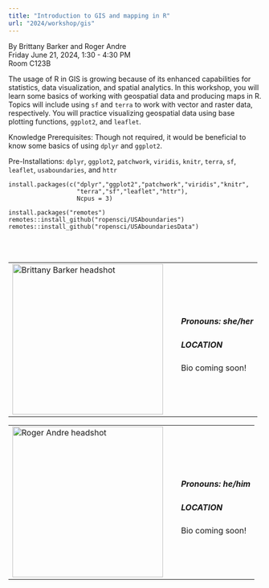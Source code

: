 ```yaml
---
title: "Introduction to GIS and mapping in R"
url: "2024/workshop/gis"
---
```


By Brittany Barker and Roger Andre  
Friday June 21, 2024, 1:30 - 4:30 PM  
Room C123B

The usage of R in GIS is growing because of its enhanced capabilities for statistics, data visualization, and spatial analytics. In this workshop, you will learn some basics of working with geospatial data and producing maps in R. Topics will include using `sf` and `terra` to work with vector and raster data, respectively. You will practice visualizing geospatial data using base plotting functions, `ggplot2`, and `leaflet`. 

Knowledge Prerequisites: Though not required, it would be beneficial to know some basics of using `dplyr` and `ggplot2`.

Pre-Installations: `dplyr`, `ggplot2`, `patchwork`, `viridis`, `knitr`, `terra`, `sf`, `leaflet`, `usaboundaries`, and `httr`

```
install.packages(c("dplyr","ggplot2","patchwork","viridis","knitr",
                   "terra","sf","leaflet","httr"),
                   Ncpus = 3)

install.packages("remotes")
remotes::install_github("ropensci/USAboundaries")
remotes::install_github("ropensci/USAboundariesData")
```

<br><br>

<table>
  <tr><td><img width="300px" style="float: left; padding: 0px 20px 0px 0px;" 
           src="../../../../img/speakers/speakers_2024/brittany_barker.jpg" alt="Brittany Barker headshot"></td>
  <td>
      <h5>Pronouns: she/her</h5>
      <h5>LOCATION</h5>
      Bio coming soon!
      </td></tr>

</table>

<table>
  <tr><td><img width="300px" style="float: left; padding: 0px 20px 0px 0px;" 
           src="../../../../img/speakers/speakers_2024/roger_andre.jpg" alt="Roger Andre headshot"></td>
  <td>
      <h5>Pronouns: he/him</h5>
      <h5>LOCATION</h5>
      Bio coming soon!
      </td></tr>

</table>
